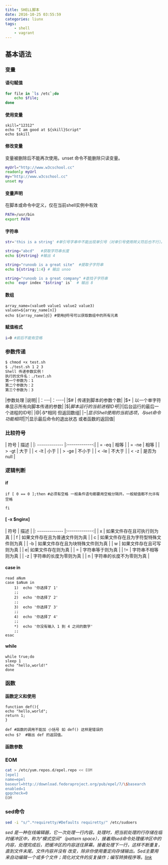 ```yaml
---
title: SHELL脚本
date: 2016-10-25 03:55:59
categories: liunx
tags: 
    - shell
    - vagrant
---
```






## 基本语法

### 变量

#### 语句赋值
```bash
for file in `ls /etc`;do
    echo $file;
done
```
#### 使用变量
```
skill="12312"
echo "I am good at ${skill}Script"
echo $skill
```
#### 修改变量
变量被删除后不能再次使用。unset 命令不能删除只读变量。
``` bash
myUrl="http://www.w3cschool.cc"
readonly myUrl
my="http://www.w3cschool.cc"
unset my
```

#### 变量声明
在脚本或命令中定义，仅在当前shell实例中有效
```bash
PATH=/usr/bin
export PATH
```

#### 字符串

```bash
str='this is a string' #单引号字串中不能出现单引号（对单引号使用转义符后也不行）。

string="abcd"   #获取字符串长度 
echo ${#string} #输出 4

string="runoob is a great site"  #提取子字符串 
echo ${string:1:4} # 输出 unoo

string="runoob is a great company" #查找子字符串
echo `expr index "$string" is`  # 输出 8

```

#### 数组
```
array_name=(value0 value1 value2 value3)
valuen=${array_name[n]}
echo ${array_name[@]} #使用@符号可以获取数组中的所有元素
```


#### 赋值格式 
```bash
i=0 #前后不能有空格
```

### 参数传递
```bash
$ chmod +x test.sh 
$ ./test.sh 1 2 3
Shell 传递参数实例！
执行的文件名：./test.sh
第一个参数为：1
第二个参数为：2
第三个参数为：3
```

|参数处理 |说明|
|：---|：----|
|$#   | 传递到脚本的参数个数|
|$* | 以一个单字符串显示所有向脚本传递的参数|
|$$|脚本运行的当前进程ID号|
|$!|后台运行的最后一个进程的ID号|
|$@|与$*相同 但返回数组|
|$-|显示Shell使用的当前选项，与set命令功能相同|
|$?|显示最后命令的退出状态 或者函数的返回值|
### 比较符号
| 符号    |      描述    | 
|: ------------- |:-------------:| 
| =  -eq   | 相等  |
| =  -ne   | 相等  |
| >  -gt | 大于      |
| <  -lt | 小于      |
| >  -ge | 不小于      |
| <  -le | 不大于      |
| <  -z | 是否为null      |

### 逻辑判断
#### if 
```
if [ 0 == 0 ];then #必须有空格 一般条件语句都要用空格分隔开。一般赋值都不允许有空格
    
fi
```
#### [ -x $nginx]
| 符号    |      描述    | 
|: ------------- |:-------------:| 
| x  | 如果文件存在且可执行则为真  |
| f   | 如果文件存在且为普通文件则为真  |
| c | 如果文件存在且为字符型特殊文件则为真    |
| -b | 如果文件存在且为块特殊文件则为真    |
| w | 如果文件存在且可写则为真    |
| e| 如果文件存在则为真        |
| = |   字符串等于则为真 |
| != |   字符串不相等则为真 |
| -z |   字符串的长度为零则为真 |
| n |   字符串的长度不为零则为真 |


#### case in 
```
read aNum
case $aNum in
    1)  echo '你选择了 1'
    ;;
    2)  echo '你选择了 2'
    ;;
    3)  echo '你选择了 3'
    ;;
    4)  echo '你选择了 4'
    ;;
    *)  echo '你没有输入 1 到 4 之间的数字'
    ;;
esac
```

#### while 
```
while true;do
sleep 1
echo "hello,world!"
done
```


### 函数
#### 函数定义和使用
```
function def(){
echo "hello,world";
return 1;
}

def #函数的调用不能加 小括号 如 def() 这样是错误的
echo $?  #输出 def 的返回值。

```

#### 函数参数



### EOM
```bash
cat > /etc/yum.repos.d/epel.repo << EOM
[epel]
name=epel
baseurl=http://download.fedoraproject.org/pub/epel/7/\$basearch
enabled=1
gpgcheck=0
EOM
```


### sed命令
```bash
sed -i "s/^.*requiretty/#Defaults requiretty/" /etc/sudoers
```
*sed 是一种在线编辑器，它一次处理一行内容。处理时，把当前处理的行存储在临时缓冲区中，称为“模式空间”（pattern space），接着用sed命令处理缓冲区中的内容，处理完成后，把缓冲区的内容送往屏幕。接着处理下一行，这样不断重复，直到文件末尾。文件内容并没有 改变，除非你使用重定向存储输出。Sed主要用来自动编辑一个或多个文件；简化对文件的反复操作；编写转换程序等。[link](http://www.cnblogs.com/ggjucheng/archive/2013/01/13/2856901.html)*    
